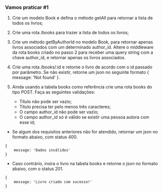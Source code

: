 ### Vamos praticar #1

1. Crie um modelo Book e defina o método getAll para retornar a lista de todos os livros;

2. Crie uma rota /books para trazer a lista de todos os livros;

3. Crie um método getByAuthorId no modelo Book, para retornar apenas livros associados com um determinado author_id. Altere o middleware da rota books criado no passo 2 para receber uma query string com a chave author_id, e retornar apenas os livros associados.

4. Crie uma rota /books/:id e retorne o livro de acordo com o id passado por parâmetro. Se não existir, retorne um json no seguinte formato { message: 'Not found' }.

5. Ainda usando a tabela books como referência crie uma rota books do tipo POST. Faça as seguintes validações:

    * Título não pode ser vazio;
    * Título precisa ter pelo menos três caracteres;
    * O campo author_id não pode ser vazio;
    * O campo author_id só é válido se existir uma pessoa autora com esse id;

* Se algum dos requisitos anteriores não for atendido, retornar um json no formato abaixo, com status 400.

```
{
	message: 'Dados inválidos'
}
```

* Caso contrário, insira o livro na tabela books e retorne o json no formato abaixo, com o status 201.
```
{
	message: 'Livro criado com sucesso!'
}
```